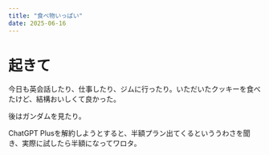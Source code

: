 ```yaml
---
title: "食べ物いっぱい"
date: 2025-06-16
---
```


# 起きて
今日も英会話したり、仕事したり、ジムに行ったり。いただいたクッキーを食べたけど、結構おいしくて良かった。

後はガンダムを見たり。

ChatGPT Plusを解約しようとすると、半額プラン出てくるといううわさを聞き、実際に試したら半額になってワロタ。